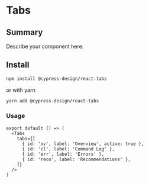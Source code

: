 # Tabs

## Summary

Describe your component here.

## Install

```bash
npm install @cypress-design/react-tabs
```

or with yarn

```bash
yarn add @cypress-design/react-tabs
```

### Usage

```tsx live
export default () => (
  <Tabs
    tabs={[
      { id: 'ov', label: 'Overview', active: true },
      { id: 'cl', label: 'Command Log' },
      { id: 'err', label: 'Errors' },
      { id: 'reco', label: 'Recommendations' },
    ]}
  />
)
```
